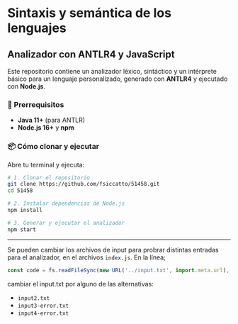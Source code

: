 # Sintaxis y semántica de los lenguajes

## Analizador con ANTLR4 y JavaScript

Este repositorio contiene un analizador léxico, sintáctico y un intérprete básico para un lenguaje personalizado, generado con **ANTLR4** y ejecutado con **Node.js**.

### 🚀 Prerrequisitos

- **Java 11+** (para ANTLR)  
- **Node.js 16+** y **npm**

### 📦 Cómo clonar y ejecutar

Abre tu terminal y ejecuta:

```bash
# 1. Clonar el repositorio
git clone https://github.com/fsiccatto/51458.git
cd 51458

# 2. Instalar dependencias de Node.js
npm install

# 3. Generar y ejecutar el analizador
npm start
```

--- 

Se pueden cambiar los archivos de input para probrar distintas entradas para el analizador, en el archivos `index.js`.
En la línea; 
```js
const code = fs.readFileSync(new URL('../input.txt', import.meta.url), 'utf8');
```
cambiar el input.txt por alguno de las alternativas:
- `input2.txt`
- `input3-error.txt`
- `input4-error.txt`

